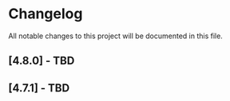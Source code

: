 # Changelog

All notable changes to this project will be documented in this file.

## [4.8.0] - TBD

## [4.7.1] - TBD

